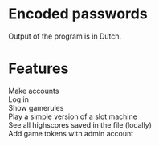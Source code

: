 # Encoded passwords

Output of the program is in Dutch.

# Features

Make accounts\
Log in\
Show gamerules\
Play a simple version of a slot machine\
See all highscores saved in the file (locally)\
Add game tokens with admin account
